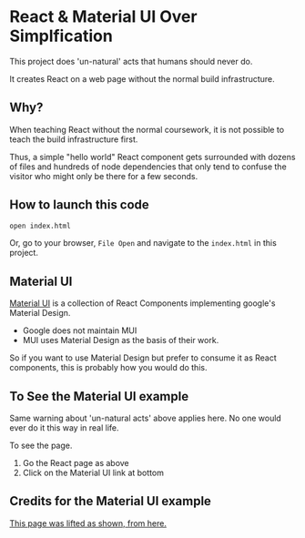 # React & Material UI Over Simplfication

This project does 'un-natural' acts that humans should never do.

It creates React on a web page without the normal build infrastructure.

## Why?

When teaching React without the normal coursework, it is not possible to teach the build infrastructure first.

Thus, a simple "hello world" React component gets surrounded with dozens of files and hundreds of node dependencies that only tend to confuse the visitor who might only be there for a few seconds.

## How to launch this code

```bash
open index.html
```

Or, go to your browser, `File Open` and navigate to the `index.html` in this project.

## Material UI

[Material UI](https://mui.com/) is a collection of React Components implementing google's Material Design.

- Google does not maintain MUI
- MUI uses Material Design as the basis of their work.

So if you want to use Material Design but prefer to consume it as React components, this is probably how you would do this.

## To See the Material UI example

Same warning about 'un-natural acts' above applies here. No one would ever do it this way in real life.

To see the page.
1. Go the React page as above
2. Click on the Material UI link at bottom

## Credits for the Material UI example

[This page was lifted as shown, from here.](https://github.com/mui/material-ui/blob/master/examples/material-ui-via-cdn/index.html)